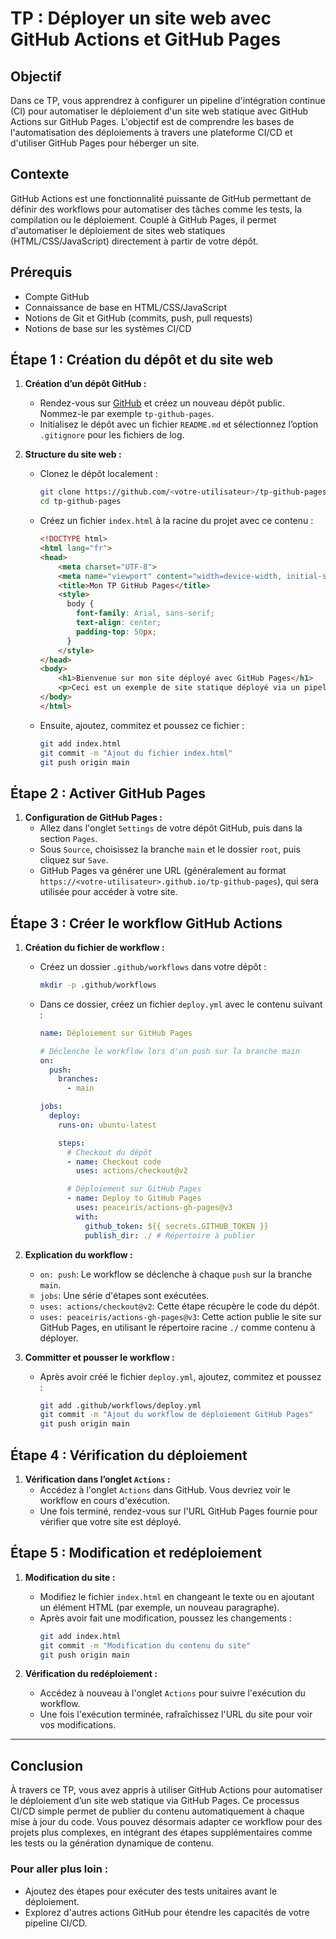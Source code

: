 # TP : Déployer un site web avec GitHub Actions et GitHub Pages

## Objectif
Dans ce TP, vous apprendrez à configurer un pipeline d'intégration continue (CI) pour automatiser le déploiement d'un site web statique avec GitHub Actions sur GitHub Pages. L'objectif est de comprendre les bases de l'automatisation des déploiements à travers une plateforme CI/CD et d'utiliser GitHub Pages pour héberger un site.

## Contexte
GitHub Actions est une fonctionnalité puissante de GitHub permettant de définir des workflows pour automatiser des tâches comme les tests, la compilation ou le déploiement. Couplé à GitHub Pages, il permet d'automatiser le déploiement de sites web statiques (HTML/CSS/JavaScript) directement à partir de votre dépôt.

## Prérequis
- Compte GitHub
- Connaissance de base en HTML/CSS/JavaScript
- Notions de Git et GitHub (commits, push, pull requests)
- Notions de base sur les systèmes CI/CD

## Étape 1 : Création du dépôt et du site web

1. **Création d’un dépôt GitHub :**
   - Rendez-vous sur [GitHub](https://github.com) et créez un nouveau dépôt public. Nommez-le par exemple `tp-github-pages`.
   - Initialisez le dépôt avec un fichier `README.md` et sélectionnez l’option `.gitignore` pour les fichiers de log.

2. **Structure du site web :**
   - Clonez le dépôt localement :
     ```bash
     git clone https://github.com/<votre-utilisateur>/tp-github-pages.git
     cd tp-github-pages
     ```
   - Créez un fichier `index.html` à la racine du projet avec ce contenu :
     ```html
     <!DOCTYPE html>
     <html lang="fr">
     <head>
         <meta charset="UTF-8">
         <meta name="viewport" content="width=device-width, initial-scale=1.0">
         <title>Mon TP GitHub Pages</title>
         <style>
           body {
             font-family: Arial, sans-serif;
             text-align: center;
             padding-top: 50px;
           }
         </style>
     </head>
     <body>
         <h1>Bienvenue sur mon site déployé avec GitHub Pages</h1>
         <p>Ceci est un exemple de site statique déployé via un pipeline GitHub Actions.</p>
     </body>
     </html>
     ```
   - Ensuite, ajoutez, commitez et poussez ce fichier :
     ```bash
     git add index.html
     git commit -m "Ajout du fichier index.html"
     git push origin main
     ```

## Étape 2 : Activer GitHub Pages

1. **Configuration de GitHub Pages :**
   - Allez dans l'onglet `Settings` de votre dépôt GitHub, puis dans la section `Pages`.
   - Sous `Source`, choisissez la branche `main` et le dossier `root`, puis cliquez sur `Save`.
   - GitHub Pages va générer une URL (généralement au format `https://<votre-utilisateur>.github.io/tp-github-pages`), qui sera utilisée pour accéder à votre site.

## Étape 3 : Créer le workflow GitHub Actions

1. **Création du fichier de workflow :**
   - Créez un dossier `.github/workflows` dans votre dépôt :
     ```bash
     mkdir -p .github/workflows
     ```
   - Dans ce dossier, créez un fichier `deploy.yml` avec le contenu suivant :
     ```yaml
     name: Déploiement sur GitHub Pages

     # Déclenche le workflow lors d'un push sur la branche main
     on:
       push:
         branches:
           - main

     jobs:
       deploy:
         runs-on: ubuntu-latest

         steps:
           # Checkout du dépôt
           - name: Checkout code
             uses: actions/checkout@v2

           # Déploiement sur GitHub Pages
           - name: Deploy to GitHub Pages
             uses: peaceiris/actions-gh-pages@v3
             with:
               github_token: ${{ secrets.GITHUB_TOKEN }}
               publish_dir: ./ # Répertoire à publier
     ```

2. **Explication du workflow :**
   - `on: push`: Le workflow se déclenche à chaque `push` sur la branche `main`.
   - `jobs`: Une série d'étapes sont exécutées.
   - `uses: actions/checkout@v2`: Cette étape récupère le code du dépôt.
   - `uses: peaceiris/actions-gh-pages@v3`: Cette action publie le site sur GitHub Pages, en utilisant le répertoire racine `./` comme contenu à déployer.

3. **Committer et pousser le workflow :**
   - Après avoir créé le fichier `deploy.yml`, ajoutez, commitez et poussez :
     ```bash
     git add .github/workflows/deploy.yml
     git commit -m "Ajout du workflow de déploiement GitHub Pages"
     git push origin main
     ```

## Étape 4 : Vérification du déploiement

1. **Vérification dans l’onglet `Actions` :**
   - Accédez à l'onglet `Actions` dans GitHub. Vous devriez voir le workflow en cours d'exécution.
   - Une fois terminé, rendez-vous sur l'URL GitHub Pages fournie pour vérifier que votre site est déployé.

## Étape 5 : Modification et redéploiement

1. **Modification du site :**
   - Modifiez le fichier `index.html` en changeant le texte ou en ajoutant un élément HTML (par exemple, un nouveau paragraphe).
   - Après avoir fait une modification, poussez les changements :
     ```bash
     git add index.html
     git commit -m "Modification du contenu du site"
     git push origin main
     ```

2. **Vérification du redéploiement :**
   - Accédez à nouveau à l'onglet `Actions` pour suivre l'exécution du workflow.
   - Une fois l'exécution terminée, rafraîchissez l'URL du site pour voir vos modifications.

---

## Conclusion
À travers ce TP, vous avez appris à utiliser GitHub Actions pour automatiser le déploiement d’un site web statique via GitHub Pages. Ce processus CI/CD simple permet de publier du contenu automatiquement à chaque mise à jour du code. Vous pouvez désormais adapter ce workflow pour des projets plus complexes, en intégrant des étapes supplémentaires comme les tests ou la génération dynamique de contenu.

### Pour aller plus loin :
- Ajoutez des étapes pour exécuter des tests unitaires avant le déploiement.
- Explorez d'autres actions GitHub pour étendre les capacités de votre pipeline CI/CD.
